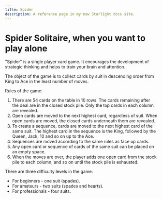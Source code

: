 ```yaml
---
title: Spider
description: A reference page in my new Starlight docs site.
---
```


# Spider Solitaire, when you want to play alone

"Spider" is a single player card game. It encourages the development of strategic thinking and helps to train your brain and attention.

The object of the game is to collect cards by suit in descending order from King to Ace in the least number of moves.

Rules of the game:
1. There are 54 cards on the table in 10 rows. The cards remaining after the deal are in the closed stock pile. Only the top cards in each column are revealed.
2. Open cards are moved to the next highest card, regardless of suit. When open cards are moved, the closed cards underneath them are revealed.
3. To create a sequence, cards are moved to the next highest card of the same suit. The highest card in the sequence is the King, followed by the Queen, Jack, 10 and so on up to the Ace.
4. Sequences are moved according to the same rules as face up cards.
5. Any open card or sequence of cards of the same suit can be placed on an empty space.
6. When the moves are over, the player adds one open card from the stock pile to each column, and so on until the stock pile is exhausted.
 
There are three difficulty levels in the game:

- For beginners - one suit (spades).
- For amateurs - two suits (spades and hearts).
- For professionals - four suits.